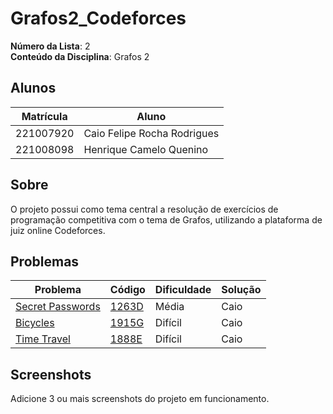 # Grafos2_Codeforces

**Número da Lista**: 2<br>
**Conteúdo da Disciplina**: Grafos 2<br>

## Alunos
|Matrícula | Aluno |
| -- | -- |
| 221007920 | Caio Felipe Rocha Rodrigues | 
| 221008098 | Henrique Camelo Quenino |

## Sobre 
O projeto possui como tema central a resolução de exercícios de programação competitiva com o tema de Grafos, utilizando a plataforma de juiz online Codeforces.

## Problemas

| Problema | Código | Dificuldade | Solução |
| -------- | ------ | ----------- | ------- |
| [Secret Passwords](./1263D_Secret-Passwords) | [1263D](https://codeforces.com/contest/1263/problem/D) | Média | Caio |
| [Bicycles](./1915G_Bicycles) | [1915G](https://codeforces.com/contest/1915/problem/G) | Difícil | Caio |
| [Time Travel](./1888E_Time-Travel) | [1888E](https://codeforces.com/contest/1888/problem/E) | Difícil | Caio |

## Screenshots
Adicione 3 ou mais screenshots do projeto em funcionamento.

